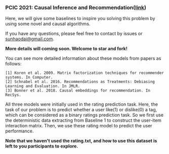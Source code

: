 ### PCIC 2021: Causal Inference and Recommendation([link](https://competition.huaweicloud.com/information/1000041488/introduction))

Here, we will give some baselines  to inspire you solving this problem by using some novel and causal algorithms.

If you have any questions, please feel free to contact by issues or sunhaodai@gmail.com.

**More details will coming soon. Welcome to star and fork!**



You can see more detailed information about these models from papers as follows:  

```
[1] Koren et al. 2009. Matrix factorization techniques for recommender systems. In Computer.
[2] Schnabel et al. 2016. Recommendations as Treatments: Debiasing Learning and Evaluation. In JMLR.
[3] Bonner et al. 2018. Causal embeddings for recommendation. In RecSys.
```

All three models were initially used in the rating prediction task. Here, the task of our problem is to predict whether a user like(1) or dislike(0) a tag, which can be considered as a binary ratings prediction task. So we first use the deterministic data extracting from Baseline 1 to construct the user-item interaction matrix. Then, we use these rating model to predict the user performance.  

**Note that we haven't used the rating.txt, and how to use this dataset is left to you participants to explore.**

